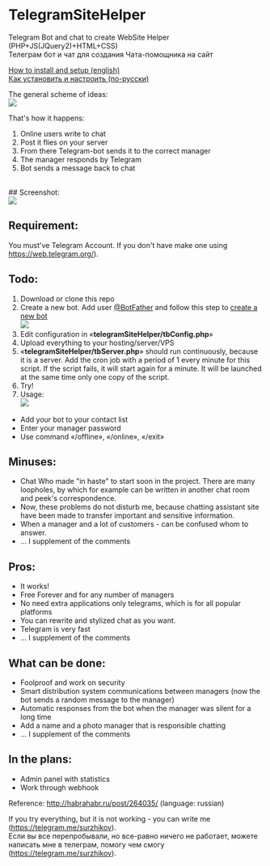 # TelegramSiteHelper
Telegram Bot and chat to create WebSite Helper (PHP+JS(JQuery2)+HTML+CSS)<br>
Телеграм бот и чат для создания Чата-помощника на сайт<br>

[How to install and setup (english)](https://github.com/Surzhikov/TelegramSiteHelper/wiki/HOW-TO-INSTALL-(English))
<br>
[Как установить и настроить (по-русски)](https://github.com/Surzhikov/TelegramSiteHelper/wiki/%D0%9A%D0%90%D0%9A-%D0%A3%D0%A1%D0%A2%D0%90%D0%9D%D0%9E%D0%92%D0%98%D0%A2%D0%AC)


The general scheme of ideas:<br>
<img src="https://habrastorage.org/files/5fa/cc9/048/5facc9048483406ab0eba3820cce44fa.png"><br>

That's how it happens: <br>
1. Online users write to chat <br>
2. Post it flies on your server <br>
3. From there Telegram-bot sends it to the correct manager <br>
4. The manager responds by Telegram <br>
5. Bot sends a message back to chat <br>
 <br>
## Screenshot:<br>
<img src="https://habrastorage.org/files/cbf/50e/458/cbf50e45825a48ce92b8eac34ba7d875.png"><br>

## Requirement:<br>
You must've Telegram Account. If you don't have make one using <a href="https://web.telegram.org">https://web.telegram.org/</a>).

## Todo:<br>
1. Download or clone this repo
2. Create a new bot. Add user <a href="http://telegram.me/botfather">@BotFather</a> and follow this step to  <a href="https://core.telegram.org/bots#create-a-new-bot">create a new bot</a><br>
<img src="https://habrastorage.org/files/6de/a35/0f7/6dea350f710b4afe9c03f94702aecf49.png"><br>
2. Edit configuration in «<B>telegramSiteHelper/tbConfig.php</B>»<br>
3. Upload everything to your hosting/server/VPS<br>
4. «<B>telegramSiteHelper/tbServer.php</B>» should run continuously, because it is a server. Add the cron job with a period of 1 every minute for this script. If the script fails, it will start again for a minute. It will be launched at the same time only one copy of the script.<br>
5. Try!<br>
6. Usage:<br>
<img src="https://habrastorage.org/files/cbf/50e/458/cbf50e45825a48ce92b8eac34ba7d875.png"><br>
* Add your bot to your contact list<br>
* Enter your manager password<br>
* Use command «/offline», «/online», «/exit»<br>

## Minuses: <br>
* Chat Who made "in haste" to start soon in the project. There are many loopholes, by which for example can be written in another chat room and peek's correspondence.
* Now, these problems do not disturb me, because chatting assistant site have been made to transfer important and sensitive information.
* When a manager and a lot of customers - can be confused whom to answer.
* ... I supplement of the comments

## Pros:<br> 
* It works!
* Free Forever and for any number of managers
* No need extra applications only telegrams, which is for all popular platforms
* You can rewrite and stylized chat as you want.
* Telegram is very fast
* ... I supplement of the comments

## What can be done: <br>
* Foolproof and work on security
* Smart distribution system communications between managers (now the bot sends a random message to the manager)
* Automatic responses from the bot when the manager was silent for a long time
* Add a name and a photo manager that is responsible chatting
* ... I supplement of the comments


## In the plans:<br>
* Admin panel with statistics 
* Work through webhook 

Reference:
http://habrahabr.ru/post/264035/ (language: russian)


If you try everything, but it is not working - you can write me (<a href="https://telegram.me/surzhikov">https://telegram.me/surzhikov</a>).<br>
Если вы все перепробывали, но все-равно ничего не работает, можете написать мне в телеграм, помогу чем смогу (<a href="https://telegram.me/surzhikov">https://telegram.me/surzhikov</a>).<br>
<br>

